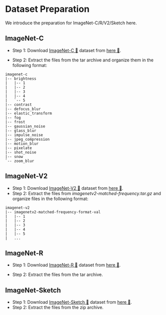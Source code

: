 # Dataset Preparation
We introduce the preparation for ImageNet-C/R/V2/Sketch here.

## ImageNet-C
- Step 1: Download [ImageNet-C 🔗](https://github.com/hendrycks/robustness) dataset from [here 🔗](https://zenodo.org/record/2235448#.YpCSLxNBxAc). 

- Step 2: Extract the files from the tar archive and organize them in the following format:

```
imagenet-c
|-- brightness
|   |-- 1
|   |-- 2
|   |-- 3
|   |-- 4
|   `-- 5
|-- contrast
|-- defocus_blur
|-- elastic_transform
|-- fog
|-- frost
|-- gaussian_noise
|-- glass_blur
|-- impulse_noise
|-- jpeg_compression
|-- motion_blur
|-- pixelate
|-- shot_noise
|-- snow
`-- zoom_blur
```

## ImageNet-V2
- Step 1: Download [ImageNet-V2 🔗](https://github.com/modestyachts/ImageNetV2) dataset from [here 🔗](https://huggingface.co/datasets/vaishaal/ImageNetV2/tree/main). 
- Step 2: Extract the files from _imagenetv2-matched-frequency.tar.gz_ and organize files in the following format:
```
imagenet-v2
|-- imagenetv2-matched-frequency-format-val
|   |-- 1
|   |-- 2
|   |-- 3
|   |-- 4
|   |-- 5
|   ...
```

## ImageNet-R
- Step 1: Download [ImageNet-R 🔗](https://github.com/hendrycks/imagenet-r) dataset from [here 🔗](https://people.eecs.berkeley.edu/~hendrycks/imagenet-r.tar). 

- Step 2: Extract the files from the tar archive.


## ImageNet-Sketch
- Step 1: Download [ImageNet-Sketch 🔗](https://github.com/HaohanWang/ImageNet-Sketch) dataset from [here 🔗](https://drive.google.com/file/d/1Mj0i5HBthqH1p_yeXzsg22gZduvgoNeA/view). 
- Step 2: Extract the files from the zip archive.